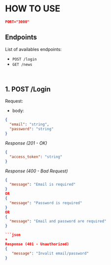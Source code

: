 # HOW TO USE

```json
PORT="3000"
```

## Endpoints

List of availables endpoints:

- `POST /login`
- `GET /news`

&nbsp;

## 1. POST /Login

Request:

- body:

```json
{
  "email": "string",
  "password": "string"
}
```

_Response (201 - OK)_

```json
{
  "access_token": "string"
}
```

_Response (400 - Bad Request)_

```json
{
  "message": "Email is required"
}
OR
{
  "message": "Password is required"
}
OR
{
  "message": "Email and password are required"
}

```json
+
Response (401 - Unauthorized)
{
   "message": "Invalit email/password"
}
```

